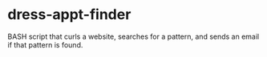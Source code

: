 dress-appt-finder
=================

BASH script that curls a website, searches for a pattern, and sends an email if that pattern is found.
